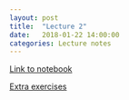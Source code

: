 ```yaml
---
layout: post
title:  "Lecture 2"
date:   2018-01-22 14:00:00
categories: Lecture notes
---
```


[Link to notebook](https://notebooks.azure.com/nbarral/libraries/nm1-2)

[Extra exercises](https://notebooks.azure.com/nbarral/libraries/nm1-2e)

